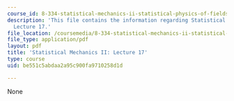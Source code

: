 ```yaml
---
course_id: 8-334-statistical-mechanics-ii-statistical-physics-of-fields-spring-2014
description: 'This file contains the information regarding Statistical Mechanics II:
  Lecture 17.'
file_location: /coursemedia/8-334-statistical-mechanics-ii-statistical-physics-of-fields-spring-2014/be551c5abdaa2a95c900fa9710258d1d_MIT8_334S14_Lec17.pdf
file_type: application/pdf
layout: pdf
title: 'Statistical Mechanics II: Lecture 17'
type: course
uid: be551c5abdaa2a95c900fa9710258d1d

---
```

None